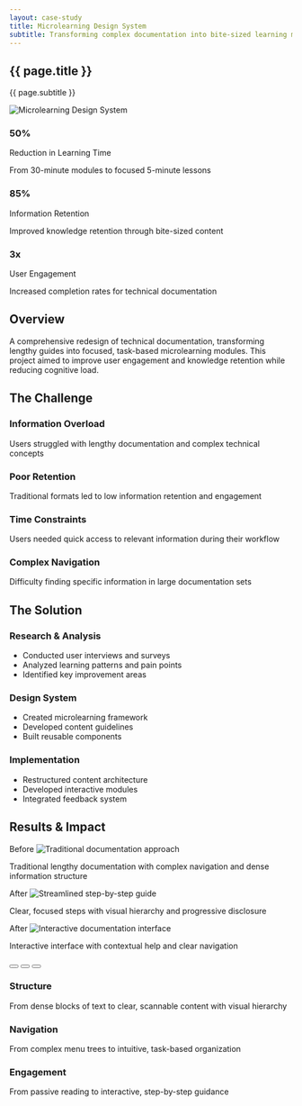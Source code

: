 ```yaml
---
layout: case-study
title: Microlearning Design System
subtitle: Transforming complex documentation into bite-sized learning modules
---
```


<!-- Hero Section -->
<section class="case-study-hero">
    <div class="hero-content">
        <h1>{{ page.title }}</h1>
        <p class="subtitle">{{ page.subtitle }}</p>
        <div class="hero-image-container">
            <img src="{{ site.baseurl }}/assets/images/microlearning-hero-bg.jpg" alt="Microlearning Design System">
        </div>
    </div>
</section>

<!-- Impact Metrics -->
<section class="impact-metrics">
    <div class="metrics-grid">
        <div class="metric-card">
            <h3>50%</h3>
            <p>Reduction in Learning Time</p>
            <div class="subtitle">From 30-minute modules to focused 5-minute lessons</div>
        </div>
        <div class="metric-card">
            <h3>85%</h3>
            <p>Information Retention</p>
            <div class="subtitle">Improved knowledge retention through bite-sized content</div>
        </div>
        <div class="metric-card">
            <h3>3x</h3>
            <p>User Engagement</p>
            <div class="subtitle">Increased completion rates for technical documentation</div>
        </div>
    </div>
</section>

<!-- Overview Section -->
<section id="overview" class="case-study-section">
    <div class="section-content">
        <h2>Overview</h2>
        <p>A comprehensive redesign of technical documentation, transforming lengthy guides into focused, task-based microlearning modules. This project aimed to improve user engagement and knowledge retention while reducing cognitive load.</p>
    </div>
</section>

<!-- Challenge Section -->
<section id="challenge" class="case-study-section">
    <div class="section-content">
        <h2>The Challenge</h2>
        <div class="challenges-grid">
            <div class="challenge-card">
                <h3>Information Overload</h3>
                <p>Users struggled with lengthy documentation and complex technical concepts</p>
            </div>
            <div class="challenge-card">
                <h3>Poor Retention</h3>
                <p>Traditional formats led to low information retention and engagement</p>
            </div>
            <div class="challenge-card">
                <h3>Time Constraints</h3>
                <p>Users needed quick access to relevant information during their workflow</p>
            </div>
            <div class="challenge-card">
                <h3>Complex Navigation</h3>
                <p>Difficulty finding specific information in large documentation sets</p>
            </div>
        </div>
    </div>
</section>

<!-- Solution Section -->
<section id="solution" class="case-study-section">
    <div class="section-content">
        <h2>The Solution</h2>
        <div class="solution-steps">
            <div class="step">
                <h3>Research & Analysis</h3>
                <ul>
                    <li>Conducted user interviews and surveys</li>
                    <li>Analyzed learning patterns and pain points</li>
                    <li>Identified key improvement areas</li>
                </ul>
            </div>
            <div class="step">
                <h3>Design System</h3>
                <ul>
                    <li>Created microlearning framework</li>
                    <li>Developed content guidelines</li>
                    <li>Built reusable components</li>
                </ul>
            </div>
            <div class="step">
                <h3>Implementation</h3>
                <ul>
                    <li>Restructured content architecture</li>
                    <li>Developed interactive modules</li>
                    <li>Integrated feedback system</li>
                </ul>
            </div>
        </div>
    </div>
</section>

<!-- Results Section -->
<section id="results" class="case-study-section">
    <div class="section-content">
        <h2>Results & Impact</h2>
        
<!-- Visual Comparison -->
<div class="transformation-showcase">
    <div class="comparison-slider">
        <div class="comparison-item">
         <span class="comparison-label">Before</span>
         <img src="{{ site.baseurl }}/assets/images/Before-example-monolith-doc-structure.png" alt="Traditional documentation approach">
         <p class="comparison-description">Traditional lengthy documentation with complex navigation and dense information structure</p>
       </div>
    
   <div class="comparison-item">
        <span class="comparison-label">After</span>
        <img src="{{ site.baseurl }}/assets/images/after-mircrolearning-learning.png" alt="Streamlined step-by-step guide">
          <p class="comparison-description">Clear, focused steps with visual hierarchy and progressive disclosure</p>
   </div>
    <div class="comparison-item">
        <span class="comparison-label">After</span>
         <img src="{{ site.baseurl }}/assets/images/After-example-microlearning-model.png" alt="Interactive documentation interface">
         <p class="comparison-description">Interactive interface with contextual help and clear navigation</p>
    </div>
            
</div>
            
 <div class="comparison-dots">
                <button class="dot active" aria-label="View first example"></button>
                <button class="dot" aria-label="View second example"></button>
                <button class="dot" aria-label="View third example"></button>
 </div>
        </div>

     
<div class="improvements-grid">
            <div class="improvement-card">
                <h3>Structure</h3>
                <p>From dense blocks of text to clear, scannable content with visual hierarchy</p>
            </div>
            <div class="improvement-card">
                <h3>Navigation</h3>
                <p>From complex menu trees to intuitive, task-based organization</p>
            </div>
            <div class="improvement-card">
                <h3>Engagement</h3>
                <p>From passive reading to interactive, step-by-step guidance</p>
            </div>
        </div>
    </div>
</section>
